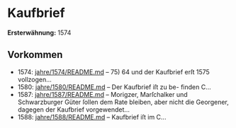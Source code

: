 # Kaufbrief

**Ersterwähnung:** 1574

## Vorkommen
- 1574: [jahre/1574/README.md](../jahre/1574/README.md) – 75) 64 und der
Kaufbrief erſt 1575 vollzogen...
- 1580: [jahre/1580/README.md](../jahre/1580/README.md) – Der Kaufbrief iſt zu be-
finden C...
- 1587: [jahre/1587/README.md](../jahre/1587/README.md) – Morigzer, Marſchalker und Schwarzburger Güter ſollen
dem Rate bleiben, aber nicht die Georgener, dagegen der
Kaufbrief vorgewendet...
- 1588: [jahre/1588/README.md](../jahre/1588/README.md) – Kaufbrief iſt
im C...
